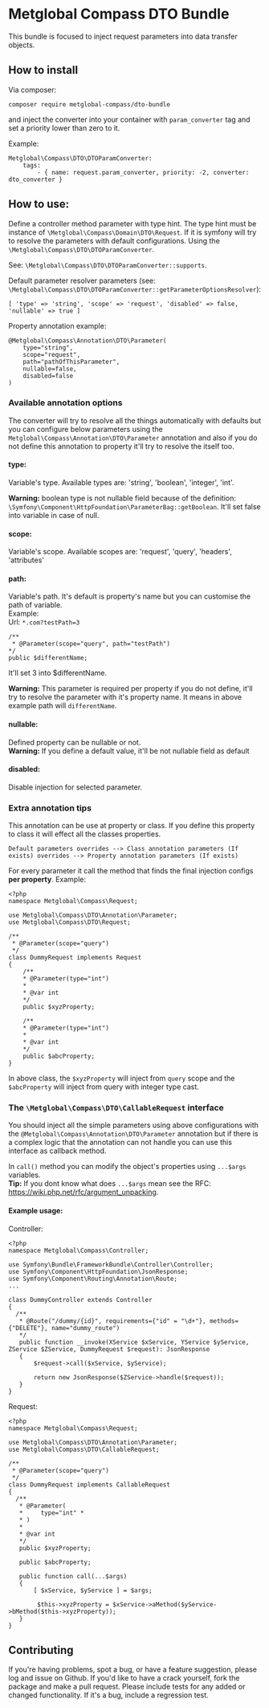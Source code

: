 # Metglobal Compass DTO Bundle
This bundle is focused to inject request parameters into data transfer objects.
## How to install
Via composer:

`composer require metglobal-compass/dto-bundle`

and inject the converter into your container with `param_converter` tag and set a priority lower than zero to it.

Example:

    Metglobal\Compass\DTO\DTOParamConverter:
        tags:
            - { name: request.param_converter, priority: -2, converter: dto_converter }

## How to use:
Define a controller method parameter with type hint. The type hint must be instance of `\Metglobal\Compass\Domain\DTO\Request`. If it is symfony will try to resolve the parameters with default configurations. Using the `\Metglobal\Compass\DTO\DTOParamConverter`.

See: `\Metglobal\Compass\DTO\DTOParamConverter::supports`.

Default parameter resolver parameters (see: `\Metglobal\Compass\DTO\DTOParamConverter::getParameterOptionsResolver`):  

    [ 'type' => 'string', 'scope' => 'request', 'disabled' => false, 'nullable' => true ]  

Property annotation example: 

    @Metglobal\Compass\Annotation\DTO\Parameter(  
        type="string",  
        scope="request",  
        path="pathOfThisParameter",
        nullable=false,
        disabled=false 
    )  


### Available annotation options
The converter will try to resolve all the things automatically with defaults but you can configure below parameters using the `Metglobal\Compass\Annotation\DTO\Parameter` annotation and also if you do not define this annotation to property it'll try to resolve the itself too.
#### type:
Variable's type. Available types are: 'string', 'boolean', 'integer', 'int'.

**Warning:** boolean type is not nullable field because of the definition: `\Symfony\Component\HttpFoundation\ParameterBag::getBoolean`. It'll set false into variable in case of null.

#### scope:
Variable's scope. Available scopes are: 'request', 'query', 'headers', 'attributes'  

#### path:
Variable's path. It's default is property's name but you can customise the path of variable.  
Example:  
Url: `*.com?testPath=3`

    /**
     * @Parameter(scope="query", path="testPath")  
    */
    public $differentName;

It'll set 3 into $differentName.

**Warning:** This parameter is required per property if you do not define, it'll try to resolve the parameter with it's property name. It means in above example path will `differentName`.

#### nullable:
Defined property can be nullable or not.  
**Warning:** If you define a default value, it'll be not nullable field as default 
#### disabled:
Disable injection for selected parameter.

### Extra annotation tips
This annotation can be use at property or class. If you define this property to class it will effect all the classes properties.

    Default parameters overrides --> Class annotation parameters (If exists) overrides --> Property annotation parameters (If exists)

For every parameter it call the method that finds the final injection configs **per property**.
Example:

    <?php  
    namespace Metglobal\Compass\Request;  
      
    use Metglobal\Compass\DTO\Annotation\Parameter;  
    use Metglobal\Compass\DTO\Request;  
      
    /**  
     * @Parameter(scope="query")  
     */
    class DummyRequest implements Request
    {
        /**
        * @Parameter(type="int")
        *
        * @var int  
        */
        public $xyzProperty;  
        
        /**
        * @Parameter(type="int")
        *
        * @var int  
        */
        public $abcProperty;
    }
In above class, the `$xyzProperty` will inject from `query` scope and the `$abcProperty` will inject from query with
integer type cast.

### The `\Metglobal\Compass\DTO\CallableRequest` interface
You should inject all the simple parameters using above configurations with the `@Metglobal\Compass\Annotation\DTO\Parameter` annotation but if there is a complex logic that the annotation can not handle you can use this interface as callback method.

In `call()` method you can modify the object's properties using `...$args` variables.  
**Tip:** If you dont know what does `...$args` mean see the RFC: https://wiki.php.net/rfc/argument_unpacking.
#### Example usage:
Controller:

    <?php  
    namespace Metglobal\Compass\Controller;  
      
    use Symfony\Bundle\FrameworkBundle\Controller\Controller;  
    use Symfony\Component\HttpFoundation\JsonResponse;  
    use Symfony\Component\Routing\Annotation\Route;  
    ...  
      
    class DummyController extends Controller  
    {  
      /**  
       * @Route("/dummy/{id}", requirements={"id" = "\d+"}, methods={"DELETE"}, name="dummy_route")  
       */
       public function __invoke(XService $xService, YService $yService, ZService $ZService, DummyRequest $request): JsonResponse  
       {
           $request->call($xService, $yService);  
     
           return new JsonResponse($ZService->handle($request));  
       }  
    }

Request:

    <?php  
    namespace Metglobal\Compass\Request;  
      
    use Metglobal\Compass\DTO\Annotation\Parameter;  
    use Metglobal\Compass\DTO\CallableRequest;  
      
    /**  
     * @Parameter(scope="query")  
     */
    class DummyRequest implements CallableRequest  
    {  
      /**  
       * @Parameter(  
       *     type="int" *
       * )
       * 
       * @var int  
       */
       public $xyzProperty;  
      
       public $abcProperty;  
      
       public function call(...$args)  
       {
           [ $xService, $yService ] = $args;  
      
            $this->xyzProperty = $xService->aMethod($yService->bMethod($this->xyzProperty));  
       }  
    }

## Contributing

If you're having problems, spot a bug, or have a feature suggestion, please log and issue on Github. If you'd like to have a crack yourself, fork the package and make a pull request. Please include tests for any added or changed functionality. If it's a bug, include a regression test.
